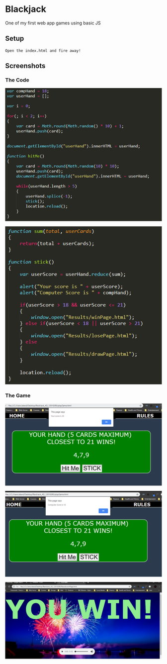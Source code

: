# Blackjack
One of my first web app games using basic JS

## Setup

```
Open the index.html and fire away!
```

## Screenshots

### The Code

![Code 1](ScreenShots/Code_1.PNG)

![Code 2](ScreenShots/Code_2.PNG)

### The Game

![Game 1](ScreenShots/Game_1.PNG)

![Game 2](ScreenShots/Game_2.PNG)

![Game Won](ScreenShots/Game_Win.PNG)